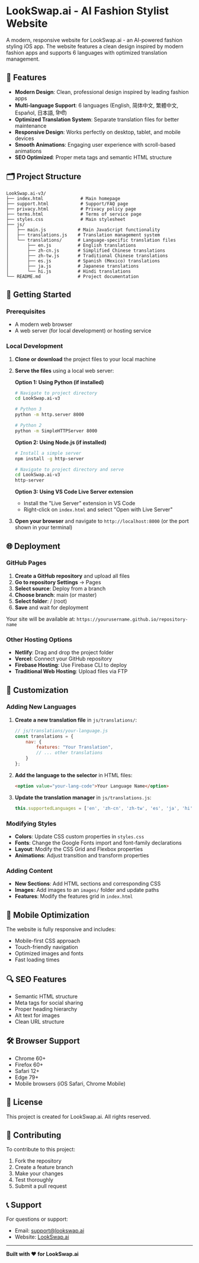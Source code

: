 # LookSwap.ai - AI Fashion Stylist Website

A modern, responsive website for LookSwap.ai - an AI-powered fashion styling iOS app. The website features a clean design inspired by modern fashion apps and supports 6 languages with optimized translation management.

## 🌟 Features

- **Modern Design**: Clean, professional design inspired by leading fashion apps
- **Multi-language Support**: 6 languages (English, 简体中文, 繁體中文, Español, 日本語, हिन्दी)
- **Optimized Translation System**: Separate translation files for better maintenance
- **Responsive Design**: Works perfectly on desktop, tablet, and mobile devices
- **Smooth Animations**: Engaging user experience with scroll-based animations
- **SEO Optimized**: Proper meta tags and semantic HTML structure

## 🗂️ Project Structure

```
LookSwap.ai-v3/
├── index.html              # Main homepage
├── support.html            # Support/FAQ page
├── privacy.html            # Privacy policy page
├── terms.html              # Terms of service page
├── styles.css              # Main stylesheet
├── js/
│   ├── main.js            # Main JavaScript functionality
│   ├── translations.js    # Translation management system
│   └── translations/      # Language-specific translation files
│       ├── en.js          # English translations
│       ├── zh-cn.js       # Simplified Chinese translations
│       ├── zh-tw.js       # Traditional Chinese translations
│       ├── es.js          # Spanish (Mexico) translations
│       ├── ja.js          # Japanese translations
│       └── hi.js          # Hindi translations
└── README.md              # Project documentation
```

## 🚀 Getting Started

### Prerequisites
- A modern web browser
- A web server (for local development) or hosting service

### Local Development

1. **Clone or download** the project files to your local machine

2. **Serve the files** using a local web server:
   
   **Option 1: Using Python (if installed)**
   ```bash
   # Navigate to project directory
   cd LookSwap.ai-v3
   
   # Python 3
   python -m http.server 8000
   
   # Python 2
   python -m SimpleHTTPServer 8000
   ```
   
   **Option 2: Using Node.js (if installed)**
   ```bash
   # Install a simple server
   npm install -g http-server
   
   # Navigate to project directory and serve
   cd LookSwap.ai-v3
   http-server
   ```
   
   **Option 3: Using VS Code Live Server extension**
   - Install the "Live Server" extension in VS Code
   - Right-click on `index.html` and select "Open with Live Server"

3. **Open your browser** and navigate to `http://localhost:8000` (or the port shown in your terminal)

## 🌐 Deployment

### GitHub Pages

1. **Create a GitHub repository** and upload all files
2. **Go to repository Settings** → Pages
3. **Select source**: Deploy from a branch
4. **Choose branch**: main (or master)
5. **Select folder**: / (root)
6. **Save** and wait for deployment

Your site will be available at: `https://yourusername.github.io/repository-name`

### Other Hosting Options

- **Netlify**: Drag and drop the project folder
- **Vercel**: Connect your GitHub repository
- **Firebase Hosting**: Use Firebase CLI to deploy
- **Traditional Web Hosting**: Upload files via FTP

## 🔧 Customization

### Adding New Languages

1. **Create a new translation file** in `js/translations/`:
   ```javascript
   // js/translations/your-language.js
   const translations = {
       nav: {
           features: "Your Translation",
           // ... other translations
       }
   };
   ```

2. **Add the language to the selector** in HTML files:
   ```html
   <option value="your-lang-code">Your Language Name</option>
   ```

3. **Update the translation manager** in `js/translations.js`:
   ```javascript
   this.supportedLanguages = ['en', 'zh-cn', 'zh-tw', 'es', 'ja', 'hi', 'your-lang-code'];
   ```

### Modifying Styles

- **Colors**: Update CSS custom properties in `styles.css`
- **Fonts**: Change the Google Fonts import and font-family declarations
- **Layout**: Modify the CSS Grid and Flexbox properties
- **Animations**: Adjust transition and transform properties

### Adding Content

- **New Sections**: Add HTML sections and corresponding CSS
- **Images**: Add images to an `images/` folder and update paths
- **Features**: Modify the features grid in `index.html`

## 📱 Mobile Optimization

The website is fully responsive and includes:
- Mobile-first CSS approach
- Touch-friendly navigation
- Optimized images and fonts
- Fast loading times

## 🔍 SEO Features

- Semantic HTML structure
- Meta tags for social sharing
- Proper heading hierarchy
- Alt text for images
- Clean URL structure

## 🛠️ Browser Support

- Chrome 60+
- Firefox 60+
- Safari 12+
- Edge 79+
- Mobile browsers (iOS Safari, Chrome Mobile)

## 📄 License

This project is created for LookSwap.ai. All rights reserved.

## 🤝 Contributing

To contribute to this project:
1. Fork the repository
2. Create a feature branch
3. Make your changes
4. Test thoroughly
5. Submit a pull request

## 📞 Support

For questions or support:
- Email: support@lookswap.ai
- Website: [LookSwap.ai](https://lookswap.ai)

---

**Built with ❤️ for LookSwap.ai**